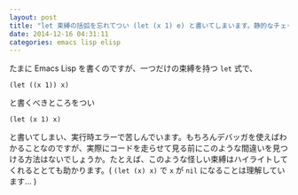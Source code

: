 ```yaml
---
layout: post
title: "let 束縛の括弧を忘れてつい (let (x 1) e) と書いてしまいます。静的なチェッカはありませんか？"
date: 2014-12-16 04:31:11
categories: emacs lisp elisp
---
```

<p>たまに Emacs Lisp を書くのですが、一つだけの束縛を持つ <code>let</code> 式で、</p>

<pre><code>(let ((x 1)) x)
</code></pre>

<p>と書くべきところをつい</p>

<pre><code>(let (x 1) x)
</code></pre>

<p>と書いてしまい、実行時エラーで苦しんでいます。もちろんデバッガを使えばわかることなのですが、実際にコードを走らせて見る前にこのような間違いを見つける方法はないでしょうか。たとえば、このような怪しい束縛はハイライトしてくれるととても助かります。( <code>(let (x) x)</code> で <code>x</code> が <code>nil</code> になることは理解しています… )</p>
